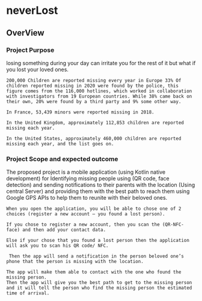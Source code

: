 # neverLost

## OverView

### Project Purpose

losing something during your day can irritate you for the rest of it but what if you lost your loved ones.

	200,000 Children are reported missing every year in Europe 33% Of children reported missing in 2020 were found by the police, this figure comes from the 116,000 hotlines, which worked in collaboration with investigators from 19 European countries. While 38% came back on their own, 20% were found by a third party and 9% some other way.

	In France, 53,439 minors were reported missing in 2018.

	In the United Kingdom, approximately 112,853 children are reported missing each year.

	In the United States, approximately 460,000 children are reported missing each year, and the list goes on.

### Project Scope and expected outcome

The proposed project is a mobile application (using Kotlin native development) for Identifying missing people using (QR code, face detection) and sending notifications to their parents with the location (Using central Server) and providing them with the best path to reach them using Google GPS APIs to help them to reunite with their beloved ones.

	When you open the application, you will be able to chose one of 2 choices (register a new account – you found a lost person).

	If you chose to register a new account, then you scan the (QR-NFC-face) and then add your contact data.

	Else if your chose that you found a lost person then the application will ask you to scan his QR code/ NFC.

	 Then the app will send a notification in the person beloved one’s phone that the person is missing with the location. 

	The app will make them able to contact with the one who found the missing person.
	Then the app will give you the best path to get to the missing person and it will tell the person who find the missing person the estimated time of arrival.
